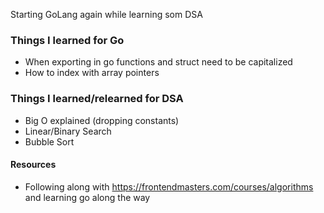 Starting GoLang again while learning som DSA 

### Things I learned for Go
- When exporting in go functions and struct need to be capitalized
- How to index with array pointers

### Things I learned/relearned for DSA
- Big O explained (dropping constants)
- Linear/Binary Search 
- Bubble Sort


#### Resources
- Following along with https://frontendmasters.com/courses/algorithms and learning go along the way
